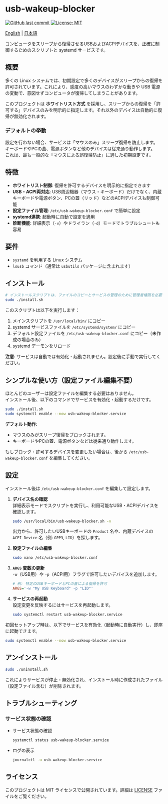 # usb-wakeup-blocker

[![GitHub last commit](https://img.shields.io/github/last-commit/nogunix/usb-wakeup-blocker)](https://github.com/nogunix/usb-wakeup-blocker/commits/main)
[![License: MIT](https://img.shields.io/badge/License-MIT-yellow.svg)](https://github.com/nogunix/usb-wakeup-blocker/blob/main/LICENSE)

[English](./README.md) | [日本語](./README.ja.md)

コンピュータをスリープから復帰させるUSBおよびACPIデバイスを、正確に制御するためのスクリプトと systemd サービスです。

## 概要

多くの Linux システムでは、初期設定で多くのデバイスがスリープからの復帰を許可されています。これにより、感度の高いマウスのわずかな動きや USB 電源の変動で、意図せずコンピュータが復帰してしまうことがあります。

このプロジェクトは **ホワイトリスト方式** を採用し、スリープからの復帰を「許可する」デバイスのみを明示的に指定します。それ以外のデバイスは自動的に復帰が無効化されます。

### デフォルトの挙動

設定を行わない場合、サービスは「マウスのみ」スリープ復帰を防止します。  
キーボードやPCの蓋、電源ボタンなど他のデバイスは従来通り動作します。  
これは、最も一般的な「マウスによる誤復帰防止」に適した初期設定です。

## 特徴

- **ホワイトリスト制御**: 復帰を許可するデバイスを明示的に指定できます
- **USB・ACPI両対応**: USB周辺機器（マウス・キーボード）だけでなく、内蔵キーボードや電源ボタン、PCの蓋（リッド）などのACPIデバイスも制御可能
- **設定ファイル管理**: `/etc/usb-wakeup-blocker.conf` で簡単に設定
- **systemd連携**: 起動時に自動で設定を適用
- **診断機能**: 詳細表示（`-v`）やドライラン（`-d`）モードでトラブルシュートも容易

## 要件

- `systemd` を利用する Linux システム
- `lsusb` コマンド（通常は `usbutils` パッケージに含まれます）

## インストール

```bash
# インストールスクリプトは、ファイルのコピーとサービスの管理のために管理者権限を必要とします。
sudo ./install.sh
```

このスクリプトは以下を実行します：
1. メインスクリプトを `/usr/local/bin/` にコピー
2. systemd サービスファイルを `/etc/systemd/system/` にコピー
3. デフォルト設定ファイルを `/etc/usb-wakeup-blocker.conf` にコピー（未作成の場合のみ）
4. systemd デーモンをリロード

**注意**: サービスは自動では有効化・起動されません。設定後に手動で実行してください。

## シンプルな使い方（設定ファイル編集不要）

ほとんどのユーザーは設定ファイルを編集する必要はありません。  
インストール後、以下のコマンドでサービスを有効化・起動するだけです。

```bash
sudo ./install.sh
sudo systemctl enable --now usb-wakeup-blocker.service
```

**デフォルト動作:**  
- マウスのみがスリープ復帰をブロックされます。
- キーボードやPCの蓋、電源ボタンなどは従来通り動作します。

もしブロック・許可するデバイスを変更したい場合は、後から `/etc/usb-wakeup-blocker.conf` を編集してください。

## 設定

インストール後は `/etc/usb-wakeup-blocker.conf` を編集して設定します。

1. **デバイス名の確認**  
   詳細表示モードでスクリプトを実行し、利用可能なUSB・ACPIデバイスを確認します。
   ```bash
   sudo /usr/local/bin/usb-wakeup-blocker.sh -v
   ```
   出力から、許可したいUSBキーボードの `Product` 名や、内蔵デバイスの `ACPI Device` 名（例: `GPP3`, `LID`）を探します。

2. **設定ファイルの編集**  
   ```bash
   sudo nano /etc/usb-wakeup-blocker.conf
   ```

3. **`ARGS` 変数の更新**  
   `-w`（USB用）や `-p`（ACPI用）フラグで許可したいデバイスを追加します。
   ```ini
   # 例: 特定のUSBキーボードとPCの蓋による復帰を許可
   ARGS='-w "My USB Keyboard" -p "LID"'
   ```

4. **サービスの再起動**  
   設定変更を反映するにはサービスを再起動します。
   ```bash
   sudo systemctl restart usb-wakeup-blocker.service
   ```

初回セットアップ時は、以下でサービスを有効化（起動時に自動実行）し、即座に起動できます。
```bash
sudo systemctl enable --now usb-wakeup-blocker.service
```

## アンインストール

```bash
sudo ./uninstall.sh
```

これによりサービスが停止・無効化され、インストール時に作成されたファイル（設定ファイル含む）が削除されます。

## トラブルシューティング

### サービス状態の確認

* サービス状態の確認
    ```bash
    systemctl status usb-wakeup-blocker.service
    ```
* ログの表示
    ```bash
    journalctl -u usb-wakeup-blocker.service
    ```

## ライセンス

このプロジェクトは MIT ライセンスで公開されています。詳細は [LICENSE](LICENSE) ファイルをご覧ください。